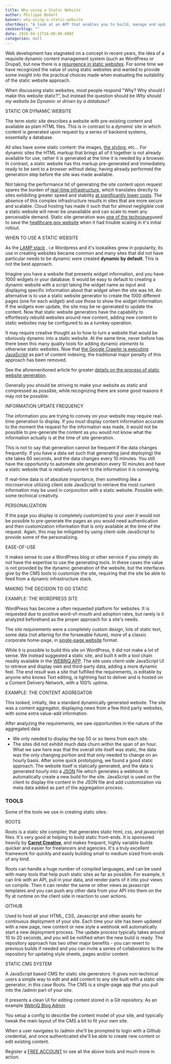 ```yaml
---
title: Why using a Static Website
author: Philippe Bodart
banner: why-using-a-static-website
shortdesc: "A look at an APP that enables you to build, manage and update Static websites, much in the same way as you would set-up your Wordpress site"
cmsUserSlug: ""
date: 2016-04-11T16:00:00.000Z
categories: null
---
```


Web development has stagnated on a concept in recent years, the idea of a requisite dynamic content management system (such as WordPress or Drupal), but now there is a [resurgence in static websites](http://www.smashingmagazine.com/2015/11/modern-static-website-generators-next-big-thing/). For some time we have recognized the value of using static websites and wanted to provide some insight into the practical choices made when evaluating the suitability of the static website approach.

 When discussing static websites, most people respond "Why? Why should I make this website static?", but instead the question should be *Why should my website be Dynamic or driven by a database?*

 STATIC OR DYNAMIC WEBSITE

The term _static site_ describes a website with pre-existing content and available as plain HTML files. This is in contrast to a _dynamic site_ in which content is generated upon request by a series of backend systems, essentially a database.

 All sites have some static content: the images, [the styling](https://en.wikipedia.org/wiki/Style_sheet_(web_development)), etc... For dynamic sites the HTML markup that brings all of it together is not already available for use, rather it is generated at the time it is needed by a browser. In contrast, a static website has this markup pre-generated and immediately ready to be sent to a browser without delay, having already performed the generation step before the site was made available. 

 Not taking the performance hit of generating the site content upon request spares the burden of [real-time infrastructure](http://c179631.r31.cf0.rackcdn.com/diagram_scalablewordpress.png), which translates directly to sites exhibiting greater speed and stability [at significantly lower costs](https://aws.amazon.com/s3/pricing/). The absence of this complex infrastructure results in sites that are more secure and scalable. Cloud hosting has made it such that for almost negligible cost a static website will never be unavailable and can scale to meet any perceivable demand. Static site generation was [one of the techniques](https://developmentseed.org/blog/2013/10/24/its-called-jekyll/)used to save the [healthcare.gov website](https://www.healthcare.gov/) when it had trouble scaling in it's initial rollout.

 WHEN TO USE A STATIC WEBSITE

As the [LAMP stack](https://en.wikipedia.org/wiki/LAMP_(software_bundle)) , i.e Wordpress and it's lookalikes grew in popularity, its use in creating websites became common and many sites that did not have particular needs to be dynamic were created **dynamic by default**. This is not the best approach.

 Imagine you have a website that presents widget information, and you have 1000 widgets in your database. It would be easy to default to creating a dynamic website with a script taking the widget name as input and displaying specific information about that widget when the site was hit. An alternative is to use a static website generator to create the 1000 different pages (one for each widget) and use those to show the widget information. If the widgets ever update, the site may be re-generated to update the content. Now that static website generators have the capability to effortlessly rebuild websites around new content, adding new content to static websites may be configured to as a turnkey operation.

 It may require creative thought as to how to turn a website that would be obviously dynamic into a static website. At the same time, never before has there been this many quality tools for adding dynamic _elements_ to otherwise static websites. Now that [the Google Crawler is executing JavaScript](http://searchengineland.com/tested-googlebot-crawls-javascript-heres-learned-220157) as part of content indexing, the traditional major penalty of this approach has been removed.

 See the aforementioned article for greater [details on the process of static website generation](http://www.smashingmagazine.com/2015/11/modern-static-website-generators-next-big-thing/).

 Generally you should be striving to make your website as static and compressed as possible, while recognizing there are some good reasons it may not be possible:

INFORMATION UPDATE FREQUENCY

The information you are trying to convey on your website may require real-time generation to display. If you _must_ display content information accurate to the moment the request for the information was made, it would not be possible to pre-generate the content as you would not know what the information actually is at the time of site generation.

 This is not to say that generation cannot be frequent if the data changes frequently. If you have a data set such that generating (and deploying) the site takes 60 seconds, and the data changes every 10 minutes. You still have the opportunity to automate site generation every 10 minutes and have a static website that is relatively current to the information it is conveying.

 If real-time data is of absolute importance, then something like a microservice utilizing client side JavaScript to retrieve the most current information may be used in conjunction with a static website. Possible with some technical creativity.

PERSONALIZATION

If the page you display is completely customized to your user it would not be possible to pre-generate the pages as you would need authentication and then customization information that is only available at the time of the request. Again, this may be mitigated by using client-side JavaScript to provide some of the personalizing.

EASE-OF-USE

It makes sense to use a WordPress blog or other service if you simply do not have the expertise to use the generating tools. In these cases the value is not provided by the dynamic generation of the website, but the interfaces give by the CMS tools to customize the site, requiring that the site be able to feed from a dynamic infrastructure stack.

 MAKING THE DECISION TO GO STATIC

EXAMPLE: THE WORDPRESS SITE

WordPress has become a often requested platform for websites. It is requested due to positive word-of-mouth and adoption rates, but rarely is it analyzed beforehand as the proper approach for a site's needs.

 The site requirements were a completely custom design, lots of static text, some data (not altering for the forseeable future), more of a classic corporate home-page, in [single-page website](https://en.wikipedia.org/wiki/Single-page_application) format.

 While it is possible to build this site on WordPress, it did not make a lot of sense. We instead suggested a static site, and built it with a tool chain readily available in the [WEBRIQ APP](http://app.webriq.com/auth/register/). The site uses client-side JavaScript UI to retrieve and display own and third-party data, adding a more dynamic feel. The end result was a site that fulfilled the requirements, is editable by anyone who knows Text editing, is lightning fast to deliver and is hosted on a Content Delivery Network, with a 100% uptime.

 EXAMPLE: THE CONTENT AGGREGATOR

This looked, initially, like a standard dynamically generated website. The site was a content aggregator, displaying news from a few third party websites, with some extra value-add information.

 After analyzing the requirements, we saw opportunities in the nature of the aggregated data

* We only needed to display the top 50 or so items from each site.
* The sites did not exhibit much data churn within the span of an hour.
 What we saw here was that the overall site itself was static, the data was the only changing portion and that only needed to change on an hourly basis. After some quick prototyping, we found a good static approach. The website itself is statically generated, and the data is generated hourly into a [JSON](https://en.wikipedia.org/wiki/JSON) file which generates a webhook to automatically create a new build for the site. JavaScript is used on the client to display the content in the JSON file and add customization via meta data added as part of the aggregation process. 

###  **TOOLS**

Some of the tools we use in creating static sites:

ROOTS 

Roots is a static site compiler, that generates static html, css, and javascript files. It's very good at helping to build static front-ends. It is sponsored heavily by [**Carrot Creative**](http://carrot.is/), and makes frequent, highly variable builds quicker and easier for freelancers and agencies. It's a truly excellent framework for quickly and easily building small to medium sized front-ends of any kind.

Roots can handle a huge number of compiled languages, and can be used with many tools that help push static sites as far as possible. For example, it can link with an API, pull in your data, and render parts of it into your views on compile. Then it can render the same or other views as javascript templates and you can push any other data from your API into them on the fly at runtime on the client side in reaction to user actions. 


GITHUB

Used to host all your HTML, CSS, Javascript and other assets for continuous deployment of your site. Each time your site has been updated with a new page, new content or new style a webhook will automatically start a new deployment process. The update process typically takes around 10 to 20 seconds, and you will be notified when the new build is ready. The repository approach has two other major benefits - you can revert to previous builds if needed and you can invite a series of collaborators to the repository for updating style sheets, pages and/or content. 

STATIC CMS SYSTEM

A JavaScript based CMS for static site generators. It gives non-technical users a simple way to edit and add content to any site built with a static site generator, in this case Roots. 
The CMS is a single-page app that you pull into the /admin part of your site.

It presents a clean UI for editing content stored in a Git repository. As an example [WebriQ Blog Admin](http://blog.webriq.com/admin) 

You setup a config to describe the content model of your site, and typically tweak the main layout of the CMS a bit to fit your own site.

When a user navigates to /admin she'll be prompted to login with a Github credential, and once authenticated she'll be able to create new content or edit existing content.

Register a [FREE ACCOUNT](http://app.webriq.com/auth/regsiter/) to see all the above tools and much more in action.


